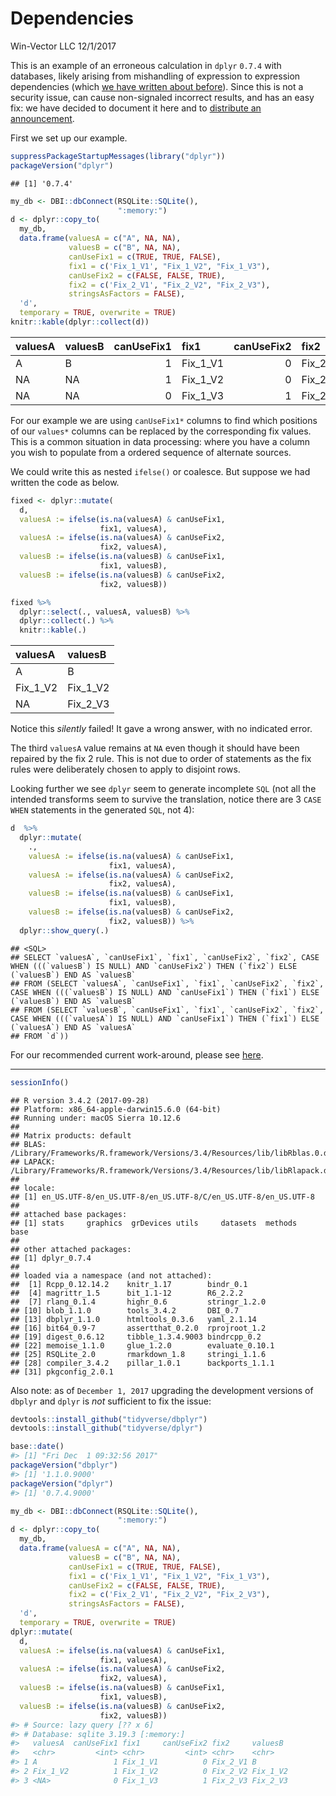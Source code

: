 Dependencies
================
Win-Vector LLC
12/1/2017

This is an example of an erroneous calculation in `dplyr` `0.7.4` with databases, likely arising from mishandling of expression to expression dependencies (which [we have written about before](http://www.win-vector.com/blog/2017/09/my-advice-on-dplyrmutate/)). Since this is not a security issue, can cause non-signaled incorrect results, and has an easy fix: we have decided to document it here and to [distribute an announcement](http://www.win-vector.com/blog/2017/12/please-inspect-your-dplyrdatabase-code/).

First we set up our example.

``` r
suppressPackageStartupMessages(library("dplyr"))
packageVersion("dplyr")
```

    ## [1] '0.7.4'

``` r
my_db <- DBI::dbConnect(RSQLite::SQLite(),
                        ":memory:")
d <- dplyr::copy_to(
  my_db, 
  data.frame(valuesA = c("A", NA, NA),
             valuesB = c("B", NA, NA),
             canUseFix1 = c(TRUE, TRUE, FALSE),
             fix1 = c('Fix_1_V1', "Fix_1_V2", "Fix_1_V3"),
             canUseFix2 = c(FALSE, FALSE, TRUE),
             fix2 = c('Fix_2_V1', "Fix_2_V2", "Fix_2_V3"),
             stringsAsFactors = FALSE),
  'd', 
  temporary = TRUE, overwrite = TRUE)
knitr::kable(dplyr::collect(d))
```

| valuesA | valuesB |  canUseFix1| fix1       |  canUseFix2| fix2       |
|:--------|:--------|-----------:|:-----------|-----------:|:-----------|
| A       | B       |           1| Fix\_1\_V1 |           0| Fix\_2\_V1 |
| NA      | NA      |           1| Fix\_1\_V2 |           0| Fix\_2\_V2 |
| NA      | NA      |           0| Fix\_1\_V3 |           1| Fix\_2\_V3 |

For our example we are using `canUseFix1*` columns to find which positions of our `values*` columns can be replaced by the corresponding fix values. This is a common situation in data processing: where you have a column you wish to populate from a ordered sequence of alternate sources.

We could write this as nested `ifelse()` or coalesce. But suppose we had written the code as below.

``` r
fixed <- dplyr::mutate(
  d,
  valuesA := ifelse(is.na(valuesA) & canUseFix1, 
                    fix1, valuesA),
  valuesA := ifelse(is.na(valuesA) & canUseFix2, 
                    fix2, valuesA),
  valuesB := ifelse(is.na(valuesB) & canUseFix1, 
                    fix1, valuesB),
  valuesB := ifelse(is.na(valuesB) & canUseFix2, 
                    fix2, valuesB))

fixed %>%
  dplyr::select(., valuesA, valuesB) %>%
  dplyr::collect(.) %>%
  knitr::kable(.)
```

| valuesA    | valuesB    |
|:-----------|:-----------|
| A          | B          |
| Fix\_1\_V2 | Fix\_1\_V2 |
| NA         | Fix\_2\_V3 |

Notice this *silently* failed! It gave a wrong answer, with no indicated error.

The third `valuesA` value remains at `NA` even though it should have been repaired by the fix 2 rule. This is not due to order of statements as the fix rules were deliberately chosen to apply to disjoint rows.

Looking further we see `dplyr` seem to generate incomplete `SQL` (not all the intended transforms seem to survive the translation, notice there are 3 `CASE WHEN` statements in the generated `SQL`, not 4):

``` r
d  %>%
  dplyr::mutate(
    .,
    valuesA := ifelse(is.na(valuesA) & canUseFix1, 
                      fix1, valuesA),
    valuesA := ifelse(is.na(valuesA) & canUseFix2, 
                      fix2, valuesA),
    valuesB := ifelse(is.na(valuesB) & canUseFix1, 
                      fix1, valuesB),
    valuesB := ifelse(is.na(valuesB) & canUseFix2, 
                      fix2, valuesB)) %>%
  dplyr::show_query(.)
```

    ## <SQL>
    ## SELECT `valuesA`, `canUseFix1`, `fix1`, `canUseFix2`, `fix2`, CASE WHEN (((`valuesB`) IS NULL) AND `canUseFix2`) THEN (`fix2`) ELSE (`valuesB`) END AS `valuesB`
    ## FROM (SELECT `valuesA`, `canUseFix1`, `fix1`, `canUseFix2`, `fix2`, CASE WHEN (((`valuesB`) IS NULL) AND `canUseFix1`) THEN (`fix1`) ELSE (`valuesB`) END AS `valuesB`
    ## FROM (SELECT `valuesB`, `canUseFix1`, `fix1`, `canUseFix2`, `fix2`, CASE WHEN (((`valuesA`) IS NULL) AND `canUseFix1`) THEN (`fix1`) ELSE (`valuesA`) END AS `valuesA`
    ## FROM `d`))

For our recommended current work-around, please see [here](http://winvector.github.io/FluidData/DplyrDependencies.html).

------------------------------------------------------------------------

``` r
sessionInfo()
```

    ## R version 3.4.2 (2017-09-28)
    ## Platform: x86_64-apple-darwin15.6.0 (64-bit)
    ## Running under: macOS Sierra 10.12.6
    ## 
    ## Matrix products: default
    ## BLAS: /Library/Frameworks/R.framework/Versions/3.4/Resources/lib/libRblas.0.dylib
    ## LAPACK: /Library/Frameworks/R.framework/Versions/3.4/Resources/lib/libRlapack.dylib
    ## 
    ## locale:
    ## [1] en_US.UTF-8/en_US.UTF-8/en_US.UTF-8/C/en_US.UTF-8/en_US.UTF-8
    ## 
    ## attached base packages:
    ## [1] stats     graphics  grDevices utils     datasets  methods   base     
    ## 
    ## other attached packages:
    ## [1] dplyr_0.7.4
    ## 
    ## loaded via a namespace (and not attached):
    ##  [1] Rcpp_0.12.14.2    knitr_1.17        bindr_0.1        
    ##  [4] magrittr_1.5      bit_1.1-12        R6_2.2.2         
    ##  [7] rlang_0.1.4       highr_0.6         stringr_1.2.0    
    ## [10] blob_1.1.0        tools_3.4.2       DBI_0.7          
    ## [13] dbplyr_1.1.0      htmltools_0.3.6   yaml_2.1.14      
    ## [16] bit64_0.9-7       assertthat_0.2.0  rprojroot_1.2    
    ## [19] digest_0.6.12     tibble_1.3.4.9003 bindrcpp_0.2     
    ## [22] memoise_1.1.0     glue_1.2.0        evaluate_0.10.1  
    ## [25] RSQLite_2.0       rmarkdown_1.8     stringi_1.1.6    
    ## [28] compiler_3.4.2    pillar_1.0.1      backports_1.1.1  
    ## [31] pkgconfig_2.0.1

Also note: as of `December 1, 2017` upgrading the development versions of `dbplyr` and `dplyr` is *not* sufficient to fix the issue:

``` r
devtools::install_github("tidyverse/dbplyr")
devtools::install_github("tidyverse/dplyr")

base::date()
#> [1] "Fri Dec  1 09:32:56 2017"
packageVersion("dbplyr")
#> [1] '1.1.0.9000'
packageVersion("dplyr")
#> [1] '0.7.4.9000'

my_db <- DBI::dbConnect(RSQLite::SQLite(),
                        ":memory:")
d <- dplyr::copy_to(
  my_db, 
  data.frame(valuesA = c("A", NA, NA),
             valuesB = c("B", NA, NA),
             canUseFix1 = c(TRUE, TRUE, FALSE),
             fix1 = c('Fix_1_V1', "Fix_1_V2", "Fix_1_V3"),
             canUseFix2 = c(FALSE, FALSE, TRUE),
             fix2 = c('Fix_2_V1', "Fix_2_V2", "Fix_2_V3"),
             stringsAsFactors = FALSE),
  'd', 
  temporary = TRUE, overwrite = TRUE)
dplyr::mutate(
  d,
  valuesA := ifelse(is.na(valuesA) & canUseFix1, 
                    fix1, valuesA),
  valuesA := ifelse(is.na(valuesA) & canUseFix2, 
                    fix2, valuesA),
  valuesB := ifelse(is.na(valuesB) & canUseFix1, 
                    fix1, valuesB),
  valuesB := ifelse(is.na(valuesB) & canUseFix2, 
                    fix2, valuesB))
#> # Source: lazy query [?? x 6]
#> # Database: sqlite 3.19.3 [:memory:]
#>   valuesA  canUseFix1 fix1     canUseFix2 fix2     valuesB 
#>   <chr>         <int> <chr>         <int> <chr>    <chr>   
#> 1 A                 1 Fix_1_V1          0 Fix_2_V1 B       
#> 2 Fix_1_V2          1 Fix_1_V2          0 Fix_2_V2 Fix_1_V2
#> 3 <NA>              0 Fix_1_V3          1 Fix_2_V3 Fix_2_V3
```
